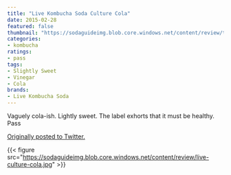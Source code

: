 ```yaml
---
title: "Live Kombucha Soda Culture Cola"
date: 2015-02-28
featured: false
thumbnail: "https://sodaguideimg.blob.core.windows.net/content/review/thumbs/live-culture-cola.jpg"
categories:
- kombucha
ratings:
- pass
tags:
- Slightly Sweet
- Vinegar
- Cola
brands:
- Live Kombucha Soda
---
```


Vaguely cola-ish. Lightly sweet. The label exhorts that it must be healthy. Pass

[Originally posted to Twitter.](https://twitter.com/Cavorter/status/571837110380077057)

{{< figure src="https://sodaguideimg.blob.core.windows.net/content/review/live-culture-cola.jpg" >}}
